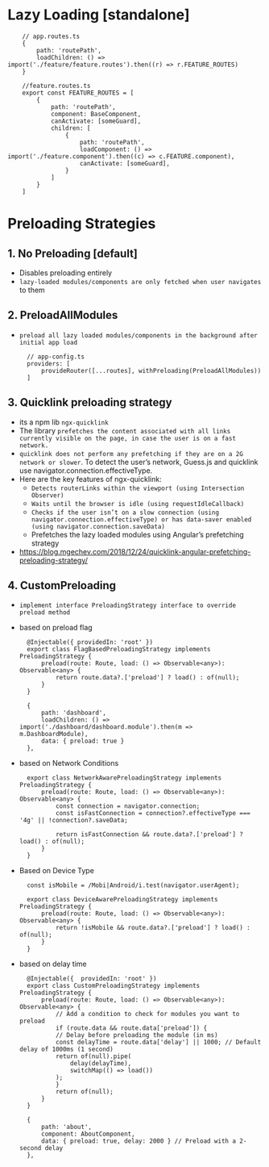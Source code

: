 # Lazy Loading [standalone]

        // app.routes.ts
        {
            path: 'routePath',
            loadChildren: () => import('./feature/feature.routes').then((r) => r.FEATURE_ROUTES)
        }

        //feature.routes.ts
        export const FEATURE_ROUTES = [
            {
                path: 'routePath',
                component: BaseComponent,
                canActivate: [someGuard],
                children: [
                    {
                        path: 'routePath',
                        loadComponent: () => import('./feature.component').then((c) => c.FEATURE.component),
                        canActivate: [someGuard],
                    }
                ]
            }
        ]

# Preloading Strategies

## 1. No Preloading [default]

- Disables preloading entirely
- `lazy-loaded modules/components are only fetched when user navigates` to them

## 2. PreloadAllModules

- `preload all lazy loaded modules/components in the background after initial app load`

        // app-config.ts
        providers: [
            provideRouter([...routes], withPreloading(PreloadAllModules))
        ]

## 3. Quicklink preloading strategy

- its a npm lib `ngx-quicklink`
- The library `prefetches the content associated with all links currently visible on the page, in case the user is on a fast network. `
- `quicklink does not perform any prefetching if they are on a 2G network or slower`. To detect the user’s network, Guess.js and quicklink use navigator.connection.effectiveType.
- Here are the key features of ngx-quicklink:
  - `Detects routerLinks within the viewport (using Intersection Observer)`
  - `Waits until the browser is idle (using requestIdleCallback)`
  - `Checks if the user isn’t on a slow connection (using navigator.connection.effectiveType) or has data-saver enabled (using navigator.connection.saveData)`
  - Prefetches the lazy loaded modules using Angular’s prefetching strategy
- https://blog.mgechev.com/2018/12/24/quicklink-angular-prefetching-preloading-strategy/

## 4. CustomPreloading

- `implement interface PreloadingStrategy interface to override preload method`
- based on preload flag

        @Injectable({ providedIn: 'root' })
        export class FlagBasedPreloadingStrategy implements PreloadingStrategy {
            preload(route: Route, load: () => Observable<any>): Observable<any> {
                return route.data?.['preload'] ? load() : of(null);
            }
        }

        {
            path: 'dashboard',
            loadChildren: () => import('./dashboard/dashboard.module').then(m => m.DashboardModule),
            data: { preload: true }
        },

- based on Network Conditions

        export class NetworkAwarePreloadingStrategy implements PreloadingStrategy {
            preload(route: Route, load: () => Observable<any>): Observable<any> {
                const connection = navigator.connection;
                const isFastConnection = connection?.effectiveType === '4g' || !connection?.saveData;

                return isFastConnection && route.data?.['preload'] ? load() : of(null);
            }
        }

- Based on Device Type

        const isMobile = /Mobi|Android/i.test(navigator.userAgent);

        export class DeviceAwarePreloadingStrategy implements PreloadingStrategy {
            preload(route: Route, load: () => Observable<any>): Observable<any> {
                return !isMobile && route.data?.['preload'] ? load() : of(null);
            }
        }

- based on delay time

        @Injectable({  providedIn: 'root' })
        export class CustomPreloadingStrategy implements PreloadingStrategy {
            preload(route: Route, load: () => Observable<any>): Observable<any> {
                // Add a condition to check for modules you want to preload
                if (route.data && route.data['preload']) {
                // Delay before preloading the module (in ms)
                const delayTime = route.data['delay'] || 1000; // Default delay of 1000ms (1 second)
                return of(null).pipe(
                    delay(delayTime),
                    switchMap(() => load())
                );
                }
                return of(null);
            }
        }

        {
            path: 'about',
            component: AboutComponent,
            data: { preload: true, delay: 2000 } // Preload with a 2-second delay
        },

